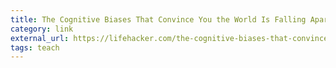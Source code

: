 ```yaml
---
title: The Cognitive Biases That Convince You the World Is Falling Apart
category: link
external_url: https://lifehacker.com/the-cognitive-biases-that-convince-you-the-world-is-fal-1822620516
tags: teach
---
```

